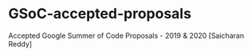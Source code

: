 # GSoC-accepted-proposals
Accepted Google Summer of Code Proposals - 2019 &amp; 2020 [Saicharan Reddy]

